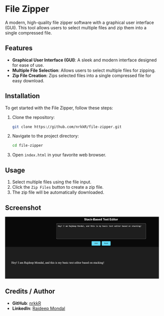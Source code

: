 # File Zipper

A modern, high-quality file zipper software with a graphical user interface (GUI). This tool allows users to select multiple files and zip them into a single compressed file.

## Features

- **Graphical User Interface (GUI)**: A sleek and modern interface designed for ease of use.
- **Multiple File Selection**: Allows users to select multiple files for zipping.
- **Zip File Creation**: Zips selected files into a single compressed file for easy download.

## Installation

To get started with the File Zipper, follow these steps:

1. Clone the repository:
    ```bash
    git clone https://github.com/nrkkR/file-zipper.git
    ```
2. Navigate to the project directory:
    ```bash
    cd file-zipper
    ```
3. Open `index.html` in your favorite web browser.

## Usage

1. Select multiple files using the file input.
2. Click the `Zip Files` button to create a zip file.
3. The zip file will be automatically downloaded.

## Screenshot
<img align="center" alt="coding" width="750" src="https://github.com/nrkkR/Javascript_Stack-Text-Editor/blob/main/stack%20text%20editor.png">



## Credits / Author

- **GitHub**: [nrkkR](https://github.com/nrkkR)
- **LinkedIn**: [Rajdeep Mondal](https://www.linkedin.com/in/rajdeep-mondal-a277a9317/)
